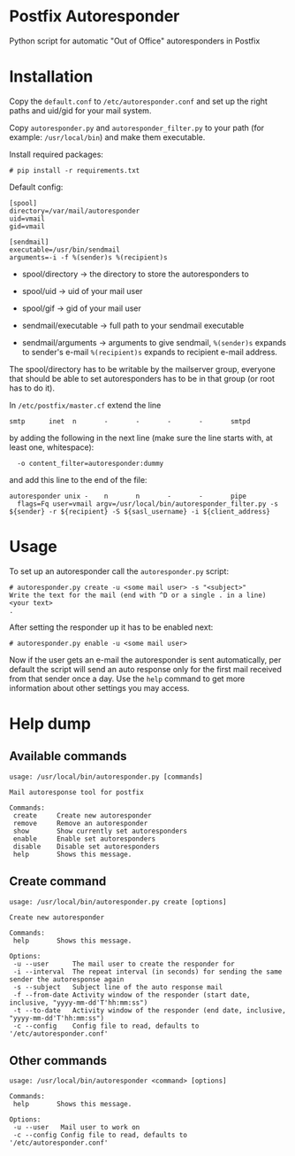 # Postfix Autoresponder

Python script for automatic "Out of Office" autoresponders in Postfix

# Installation

Copy the `default.conf` to `/etc/autoresponder.conf` and set up the right paths and uid/gid for your mail system.

Copy `autoresponder.py` and `autoresponder_filter.py` to your path (for example: `/usr/local/bin`) and make them executable.

Install required packages:

    # pip install -r requirements.txt

Default config:

    [spool]
    directory=/var/mail/autoresponder
    uid=vmail
    gid=vmail
    
    [sendmail]
    executable=/usr/bin/sendmail 
    arguments=-i -f %(sender)s %(recipient)s

* spool/directory -> the directory to store the autoresponders to
* spool/uid -> uid of your mail user
* spool/gif -> gid of your mail user

* sendmail/executable -> full path to your sendmail executable
* sendmail/arguments -> arguments to give sendmail, `%(sender)s` expands to sender's e-mail `%(recipient)s` expands to recipient e-mail address.

The spool/directory has to be writable by the mailserver group, everyone that should be able to set autoresponders has to be in that group (or root has to do it).

In `/etc/postfix/master.cf` extend the line

    smtp      inet  n       -       -       -       -       smtpd

by adding the following in the next line (make sure the line starts with, at least one, whitespace):

      -o content_filter=autoresponder:dummy

and add this line to the end of the file:

    autoresponder unix -    n       n       -       -       pipe
      flags=Fq user=vmail argv=/usr/local/bin/autoresponder_filter.py -s ${sender} -r ${recipient} -S ${sasl_username} -i ${client_address}

# Usage

To set up an autoresponder call the `autoresponder.py` script:

    # autoresponder.py create -u <some mail user> -s "<subject>"
    Write the text for the mail (end with ^D or a single . in a line)
    <your text>
    .

After setting the responder up it has to be enabled next:

    # autoresponder.py enable -u <some mail user>

Now if the user gets an e-mail the autoresponder is sent automatically, per default the script will send an auto response only for the first mail received from that sender once a day. Use the `help` command to get more information about other settings you may access.

# Help dump

## Available commands

    usage: /usr/local/bin/autoresponder.py [commands]
    
    Mail autoresponse tool for postfix
    
    Commands:
     create     Create new autoresponder
     remove     Remove an autoresponder
     show       Show currently set autoresponders
     enable     Enable set autoresponders
     disable    Disable set autoresponders
     help       Shows this message.

## Create command

    usage: /usr/local/bin/autoresponder.py create [options]
    
    Create new autoresponder
    
    Commands:
     help       Shows this message.
    
    Options:
     -u --user      The mail user to create the responder for
     -i --interval  The repeat interval (in seconds) for sending the same sender the autoresponse again
     -s --subject   Subject line of the auto response mail
     -f --from-date Activity window of the responder (start date, inclusive, "yyyy-mm-dd'T'hh:mm:ss")
     -t --to-date   Activity window of the responder (end date, inclusive, "yyyy-mm-dd'T'hh:mm:ss")
     -c --config    Config file to read, defaults to '/etc/autoresponder.conf'

## Other commands

    usage: /usr/local/bin/autoresponder <command> [options]
    
    Commands:
     help       Shows this message.
    
    Options:
     -u --user   Mail user to work on
     -c --config Config file to read, defaults to '/etc/autoresponder.conf'

